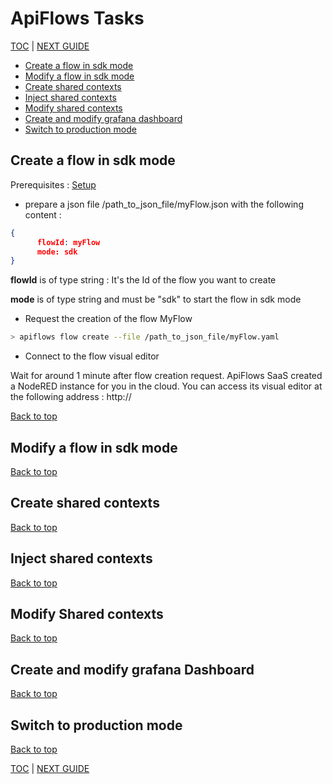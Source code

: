 # ApiFlows Tasks

[TOC](./README.md#table-of-content) | [NEXT GUIDE](./References.md)


* [Create a flow in sdk mode](#create-a-flow-in-sdk-mode)
* [Modify a flow in sdk mode](#modify-a-flow-in-sdk-mode)
* [Create shared contexts](#create-shared-contexts)
* [Inject shared contexts](#inject-shared-contexts)
* [Modify shared contexts](#modify-shared-contexts)
* [Create and modify grafana dashboard](#creater-and-modify-grafana-dashboard)
* [Switch to production mode](#switch-to-production-mode)

## Create a flow in sdk mode

Prerequisites : [Setup](#./Setup.md)

* prepare a json file /path_to_json_file/myFlow.json with the following content  :

```json
{
      flowId: myFlow
      mode: sdk
}
```

**flowId** is of type string : It's the Id of the flow you want to create 

**mode** is of type string and must be "sdk" to start the flow in sdk mode





* Request the creation of the flow MyFlow
```bash
> apiflows flow create --file /path_to_json_file/myFlow.yaml
```
* Connect to the flow visual editor

Wait for around 1 minute after flow creation request. ApiFlows SaaS created a NodeRED instance for you in the cloud.  You can access its visual editor at the following address : http://


[Back to top](#apiflows-tasks)

## Modify a flow in sdk mode

[Back to top](#apiflows-tasks)

## Create shared contexts

[Back to top](#apiflows-tasks)

## Inject shared contexts

[Back to top](#apiflows-tasks)

## Modify Shared contexts

[Back to top](#apiflows-tasks)

## Create and modify grafana Dashboard

[Back to top](#apiflows-tasks)

## Switch to production mode

[Back to top](#apiflows-tasks)





[TOC](./README.md#table-of-content) | [NEXT GUIDE](./References.md)